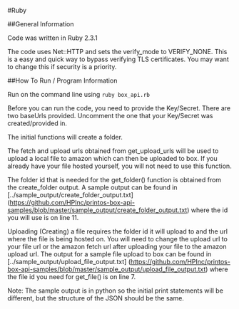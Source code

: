 #Ruby

##General Information

Code was written in Ruby 2.3.1

The code uses Net::HTTP and sets the verify_mode to VERIFY_NONE. This is a easy and quick way to bypass verifying TLS certificates. You may want to change this if security is a priority.

##How To Run / Program Information

Run on the command line using ```ruby box_api.rb```

Before you can run the code, you need to provide the Key/Secret. There are two baseUrls provided. Uncomment the one that your Key/Secret was created/provided in.

The initial functions will create a folder.

The fetch and upload urls obtained from get_upload_urls will be used to upload a local file to amazon which can then be uploaded to box. If you already have your file hosted yourself, you will not need to use this function.

The folder id that is needed for the get_folder() function is obtained from the create_folder output. A sample output can be found in [../sample_output/create_folder_output.txt] (https://github.com/HPInc/printos-box-api-samples/blob/master/sample_output/create_folder_output.txt) where the id you will use is on line 11.

Uploading (Creating) a file requires the folder id it will upload to and the url where the file is being hosted on. You will need to change the upload url to your file url or the amazon fetch url after uploading your file to the amazon upload url. The output for a sample file upload to box can be found in [../sample_output/upload_file_output.txt] (https://github.com/HPInc/printos-box-api-samples/blob/master/sample_output/upload_file_output.txt) where the file id you need for get_file() is on line 7.

Note: The sample output is in python so the initial print statements will be different, but the structure of the JSON should be the same.
